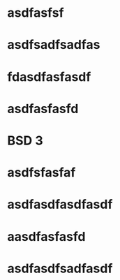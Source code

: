 
  # asdfasfsf
# asdfsadfsadfas
# fdasdfasfasdf
# asdfasfasfd
# BSD 3
# asdfsfasfaf
# asdfasdfasdfasdf
# aasdfasfasfd
# asdfasdfsadfasdf



  